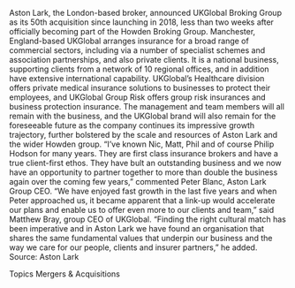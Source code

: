 Aston Lark, the London-based broker, announced UKGlobal Broking Group as its 50th acquisition since launching in 2018, less than two weeks after officially becoming part of the Howden Broking Group.
Manchester, England-based UKGlobal arranges insurance for a broad range of commercial sectors, including via a number of specialist schemes and association partnerships, and also private clients. It is a national business, supporting clients from a network of 10 regional offices, and in addition have extensive international capability.
UKGlobal’s Healthcare division offers private medical insurance solutions to businesses to protect their employees, and UKGlobal Group Risk offers group risk insurances and business protection insurance.
The management and team members will all remain with the business, and the UKGlobal brand will also remain for the foreseeable future as the company continues its impressive growth trajectory, further bolstered by the scale and resources of Aston Lark and the wider Howden group.
“I’ve known Nic, Matt, Phil and of course Philip Hodson for many years. They are first class insurance brokers and have a true client-first ethos. They have bult an outstanding business and we now have an opportunity to partner together to more than double the business again over the coming few years,” commented Peter Blanc, Aston Lark Group CEO.
“We have enjoyed fast growth in the last five years and when Peter approached us, it became apparent that a link-up would accelerate our plans and enable us to offer even more to our clients and team,” said Matthew Bray, group CEO of UKGlobal.
“Finding the right cultural match has been imperative and in Aston Lark we have found an organisation that shares the same fundamental values that underpin our business and the way we care for our people, clients and insurer partners,” he added.
Source: Aston Lark

Topics
Mergers & Acquisitions
